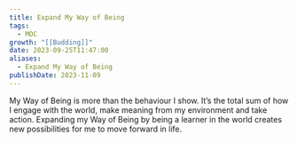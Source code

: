 ```yaml
---
title: Expand My Way of Being
tags:
  - MOC
growth: "[[Budding]]"
date: 2023-09-25T11:47:00
aliases:
  - Expand My Way of Being
publishDate: 2023-11-09
---
```

My Way of Being is more than the behaviour I show. It’s the total sum of how I engage with the world, make meaning from my environment and take action. Expanding my Way of Being by being a learner in the world creates new possibilities for me to move forward in life.
